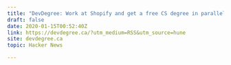 ```yaml
---
title: "DevDegree: Work at Shopify and get a free CS degree in parallel"
draft: false
date: 2020-01-15T00:52:40Z
link: https://devdegree.ca/?utm_medium=RSS&utm_source=hune
site: devdegree.ca
topic: Hacker News  

---
```

